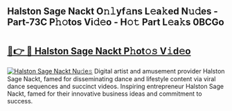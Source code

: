 ## Halston Sage Nackt O𝚗𝚕yf𝚊ns L𝚎a𝚔ed N𝚞𝚍es - Part-73C P𝚑𝚘tos Vi𝚍𝚎o - H𝚘𝚝 Part L𝚎a𝚔s 0BCGo

# <h2><a href="http://kf9nool.oniu.top/?m=Halston+Sage+Nackt">🔗👉 🔴 Halston Sage Nackt P𝚑ot𝚘𝚜 V𝚒d𝚎o</a></h2>

[![Halston Sage Nackt Nu𝚍e𝚜](https://i.imgur.com/0qMVB7G.gif)](http://kf9nool.oniu.top/?m=Halston+Sage+Nackt)
Digital artist and amusement provider Halston Sage Nackt, famed for disseminating dance and lifestyle content via viral dance sequences and succinct videos. Inspiring entrepreneur Halston Sage Nackt, famed for their innovative business ideas and commitment to success.  
